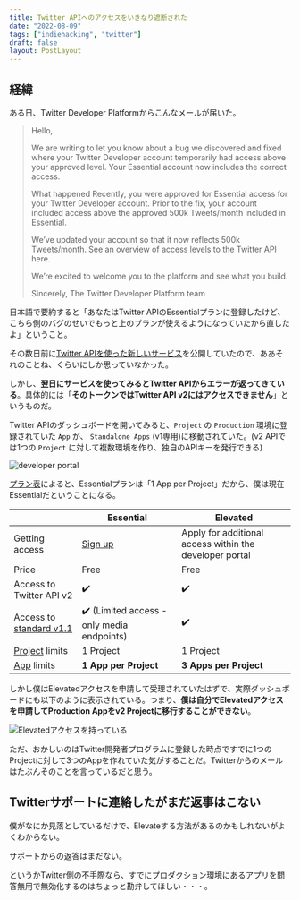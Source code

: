 ```yaml
---
title: Twitter APIへのアクセスをいきなり遮断された
date: "2022-08-09"
tags: ["indiehacking", "twitter"]
draft: false
layout: PostLayout
---
```


## 経緯

ある日、Twitter Developer Platformからこんなメールが届いた。

<blockquote>
Hello,

We are writing to let you know about a bug we discovered and fixed where your Twitter Developer account temporarily had access above your approved level. Your Essential account now includes the correct access.

What happened
Recently, you were approved for Essential access for your Twitter Developer account. Prior to the fix, your account included access above the approved 500k Tweets/month included in Essential.

We’ve updated your account so that it now reflects 500k Tweets/month. See an overview of access levels to the Twitter API here.

We’re excited to welcome you to the platform and see what you build.

Sincerely,
The Twitter Developer Platform team

</blockquote>

日本語で要約すると「あなたはTwitter APIのEssentialプランに登録したけど、こちら側のバグのせいでもっと上のプランが使えるようになっていたから直したよ」ということ。

その数日前に[Twitter APIを使った新しいサービス](https://twiyomi.vercel.app)を公開していたので、ああそれのことね、くらいにしか思っていなかった。

しかし、**翌日にサービスを使ってみるとTwitter APIからエラーが返ってきている**。具体的には「**そのトークンではTwitter API v2にはアクセスできません**」というものだ。

Twitter APIのダッシュボードを開いてみると、`Project` の `Production` 環境に登録されていた `App` が、 `Standalone Apps` (v1専用)に移動されていた。(v2 APIでは1つの `Project` に対して複数環境を作り、独自のAPIキーを発行できる)

![developer portal](/static/images/blog/twitter-dev-portal.png)

[プラン表](https://developer.twitter.com/en/docs/twitter-api/getting-started/about-twitter-api)によると、Essentialプランは「1 App per Project」だから、僕は現在Essentialだということになる。

|                                                                                 | Essential                                                                        | Elevated                                                |
| ------------------------------------------------------------------------------- | -------------------------------------------------------------------------------- | ------------------------------------------------------- |
| Getting access                                                                  | [Sign up](https://developer.twitter.com/en/portal/petition/essential/basic-info) | Apply for additional access within the developer portal |
| Price                                                                           | Free                                                                             | Free                                                    |
| Access to Twitter API v2                                                        | ✔️                                                                               | ✔️                                                      |
| Access to [standard v1.1](https://developer.twitter.com/en/docs/twitter-api/v1) | ✔️ (Limited access - only media endpoints)                                       | ✔️                                                      |
| [Project](https://developer.twitter.com/en/docs/projects) limits                | 1 Project                                                                        | 1 Project                                               |
| [App](https://developer.twitter.com/en/docs/apps) limits                        | **1 App per Project**                                                            | **3 Apps per Project**                                  |

しかし僕はElevatedアクセスを申請して受理されていたはずで、実際ダッシュボードにも以下のように表示されている。つまり、**僕は自分でElevatedアクセスを申請してProduction Appをv2 Projectに移行することができない**。

![Elevatedアクセスを持っている](/static/images/blog/twitter-api-elevated.png)

ただ、おかしいのはTwitter開発者プログラムに登録した時点ですでに1つのProjectに対して3つのAppを作れていた気がすることだ。Twitterからのメールはたぶんそのことを言っているだと思う。

## Twitterサポートに連絡したがまだ返事はこない

僕がなにか見落としているだけで、Elevateする方法があるのかもしれないがよくわからない。

サポートからの返答はまだない。

というかTwitter側の不手際なら、すでにプロダクション環境にあるアプリを問答無用で無効化するのはちょっと勘弁してほしい・・・。
